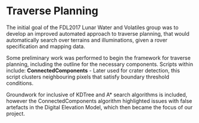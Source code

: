 # Traverse Planning

The initial goal of the FDL2017 Lunar Water and Volatiles group was to develop an improved automated approach to traverse planning, that would automatically search over terrains and illuminations, given a rover specification and mapping data.

Some preliminary work was performed to begin the framework for traverse planning, including the outline for the necessary components.
Scripts within include:
**ConnectedComponents** - Later used for crater detection, this script clusters neighbouring pixels that satisfy boundary threshold conditions.

Groundwork for inclusive of KDTree and A* search algorithms is included, however the ConnectedComponents algorithm highlighted issues with false artefacts in the Digital Elevation Model, which then became the focus of our project.
